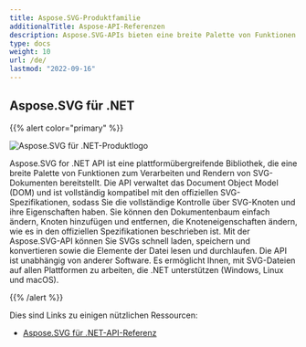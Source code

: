 ```yaml
---
title: Aspose.SVG-Produktfamilie
additionalTitle: Aspose-API-Referenzen
description: Aspose.SVG-APIs bieten eine breite Palette von Funktionen zum Verarbeiten und Rendern von SVG-Dokumenten. Sie können alle Funktionen (programmitisch) erhalten, die in einem SVG-Editor erforderlich sind.
type: docs
weight: 10
url: /de/
lastmod: "2022-09-16"
---
```


## Aspose.SVG für .NET

{{% alert color="primary" %}} 

![Aspose.SVG für .NET-Produktlogo](../home_1.png)


Aspose.SVG for .NET API ist eine plattformübergreifende Bibliothek, die eine breite Palette von Funktionen zum Verarbeiten und Rendern von SVG-Dokumenten bereitstellt. Die API verwaltet das Document Object Model (DOM) und ist vollständig kompatibel mit den offiziellen SVG-Spezifikationen, sodass Sie die vollständige Kontrolle über SVG-Knoten und ihre Eigenschaften haben. Sie können den Dokumentenbaum einfach ändern, Knoten hinzufügen und entfernen, die Knoteneigenschaften ändern, wie es in den offiziellen Spezifikationen beschrieben ist. Mit der Aspose.SVG-API können Sie SVGs schnell laden, speichern und konvertieren sowie die Elemente der Datei lesen und durchlaufen. Die API ist unabhängig von anderer Software. Es ermöglicht Ihnen, mit SVG-Dateien auf allen Plattformen zu arbeiten, die .NET unterstützen (Windows, Linux und macOS).

{{% /alert %}} 

Dies sind Links zu einigen nützlichen Ressourcen:
- [Aspose.SVG für .NET-API-Referenz](/svg/de/net/)


